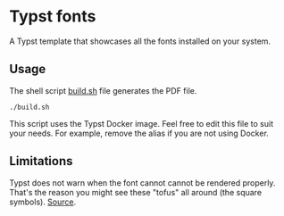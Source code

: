 # Typst fonts

A Typst template that showcases all the fonts installed on your system.

## Usage

The shell script [build.sh](build.sh) file generates the PDF file.

```
./build.sh
```

This script uses the Typst Docker image.
Feel free to edit this file to suit your needs.
For example, remove the alias if you are not using Docker.

## Limitations

Typst does not warn when the font cannot cannot be rendered properly.
That's the reason you might see these "tofus" all around (the square symbols).
[Source](https://typst.app/docs/reference/text/text/#parameters-fallback).
